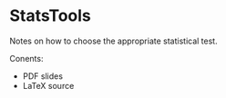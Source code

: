 # StatsTools

Notes on how to choose the appropriate statistical test.

Conents:
- PDF slides
- LaTeX source
